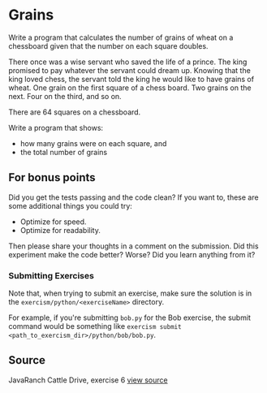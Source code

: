 # Grains

Write a program that calculates the number of grains of wheat on a chessboard given that the number on each square doubles.

There once was a wise servant who saved the life of a prince. The king
promised to pay whatever the servant could dream up. Knowing that the
king loved chess, the servant told the king he would like to have grains
of wheat. One grain on the first square of a chess board. Two grains on
the next. Four on the third, and so on.

There are 64 squares on a chessboard.

Write a program that shows:
- how many grains were on each square, and
- the total number of grains


## For bonus points

Did you get the tests passing and the code clean? If you want to, these
are some additional things you could try:

- Optimize for speed.
- Optimize for readability.

Then please share your thoughts in a comment on the submission. Did this
experiment make the code better? Worse? Did you learn anything from it?

### Submitting Exercises

Note that, when trying to submit an exercise, make sure the solution is in the `exercism/python/<exerciseName>` directory.

For example, if you're submitting `bob.py` for the Bob exercise, the submit command would be something like `exercism submit <path_to_exercism_dir>/python/bob/bob.py`.

## Source

JavaRanch Cattle Drive, exercise 6 [view source](http://www.javaranch.com/grains.jsp)
